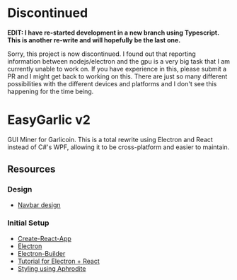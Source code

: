 # Discontinued

**EDIT: I have re-started development in a new branch using Typescript. This is another re-write and will hopefully be the last one.**

Sorry, this project is now discontinued. I found out that reporting information between nodejs/electron and the gpu is a very big task that I am currently unable to work on.
If you have experience in this, please submit a PR and I might get back to working on this.
There are just so many different possibilities with the different devices and platforms and I don't see this happening for the time being.

# EasyGarlic v2

GUI Miner for Garlicoin.
This is a total rewrite using Electron and React instead of C#'s WPF, allowing it to be cross-platform and easier to maintain.

## Resources

### Design

- [Navbar design](https://medium.com/flexbox-and-grids/the-most-popular-navigation-bars-created-with-flexbox-6c0f59f55686)

### Initial Setup

- [Create-React-App](https://github.com/facebook/create-react-app)
- [Electron](https://electronjs.org/)
- [Electron-Builder](https://github.com/electron-userland/electron-builder)
- [Tutorial for Electron + React](https://medium.com/@kitze/%EF%B8%8F-from-react-to-an-electron-app-ready-for-production-a0468ecb1da3)
- [Styling using Aphrodite](https://github.com/Khan/aphrodite)
